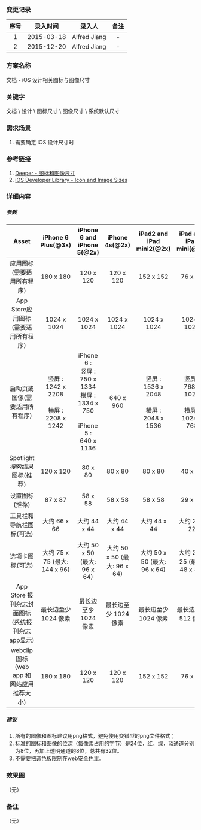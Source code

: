 ### 变更记录

| 序号 | 录入时间 | 录入人 | 备注 |
|:--------:|:--------:|:--------:|:--------:|
| 1 | 2015-03-18 | Alfred Jiang | - |
| 2 | 2015-12-20 | Alfred Jiang | - |

### 方案名称

文档 - iOS 设计相关图标与图像尺寸

### 关键字

文档 \ 设计 \ 图标尺寸 \ 图像尺寸 \ 系统默认尺寸

### 需求场景

1. 需要确定 iOS 设计尺寸时

### 参考链接

1. [Deeper - 图标和图像尺寸](http://deeper29.com/2015/04/29/icon-and-image-sizes/)
2. [iOS Developer Library - Icon and Image Sizes](https://developer.apple.com/library/ios/documentation/UserExperience/Conceptual/MobileHIG/IconMatrix.html)

### 详细内容

##### 参数
| Asset  | iPhone 6 Plus(@3x)  | iPhone 6 and iPhone 5(@2x) | iPhone 4s(@2x) | iPad2 and iPad mini2(@2x) | iPad and iPad mini(@1x) |
|:-------------: |:---------------:| :-------------:| :-------------:|:-------------:|:-------------:|
| 应用图标(需要适用所有程序) | 180 x 180 | 120 x 120 | 120 x 120 | 152 x 152 | 76 x 76 |
| App Store应用图标(需要适用所有程序) | 1024 x 1024 | 1024 x 1024 | 1024 x 1024 | 1024 x 1024 | 1024 x 1024 |
| 启动页或图像(需要适用所有程序) | 竖屏 :<br/> 1242 x 2208<br/><br/> 横屏 :<br/> 2208 x 1242| iPhone 6 :<br/>竖屏 :<br/> 750 x 1334<br/> 横屏 :<br/> 1334 x 750<br/><br/> iPhone 5 :<br/> 640 x 1136 | 640 x 960 | 竖屏 :<br/> 1536 x 2048<br/><br/> 横屏 :<br/> 2048 x 1536 | 竖屏 :<br/> 768 x 1024<br/><br/> 横屏 :<br/> 1024 x 768 |
| Spotlight 搜索结果图标(推荐) | 120 x 120 | 80 x 80 | 80 x 80 | 80 x 80 | 40 x 40 |
| 设置图标(推荐) | 87 x 87 | 58 x 58 | 58 x 58 | 58 x 58 | 29 x 29 |
| 工具栏和导航栏图标(可选) | 大约 66 x 66 | 大约 44 x 44 | 大约 44 x 44 | 大约 44 x 44 | 大约 22 x 22 |
| 选项卡图标(可选) | 大约 75 x 75 (最大: 144 x 96) | 大约 50 x 50 (最大: 96 x 64) | 大约 50 x 50 (最大: 96 x 64) | 大约 50 x 50 (最大: 96 x 64) | 大约 25 x 25 (最大: 48 x 32) |
| App Store 报刊杂志封面图标(系统报刊杂志app显示) | 最长边至少 1024 像素 | 最长边至少 1024 像素 | 最长边至少 1024 像素 | 最长边至少 1024 像素 | 最长边至少 512 像素 |
| webclip 图标(web app 和 网站应用推荐大小) | 180 x 180 | 120 x 120 | 120 x 120 | 152 x 152 | 76 x 76 |


##### 建议

1. 所有的图像和图标建议用png格式，避免使用交错型的png文件格式；
2. 标准的图标和图像的位深（每像素占用的字节）是24位，红，绿，蓝通道分别为8位，再加上透明通道的8位，总共有32位。
3. 不需要把调色板限制在web安全色里。

### 效果图
（无）

### 备注
（无）